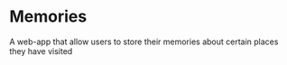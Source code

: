 # Memories
A web-app that allow users to store their memories about certain places they have visited
